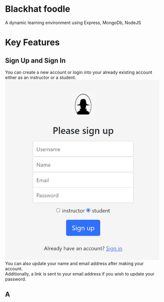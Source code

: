 # Blackhat foodle
A dynamic learning environment using Express, MongoDb, NodeJS 

# Key Features

## Sign Up and Sign In 
You can create a new account or login into your already existing account either as an instructor or a student.
![signup](images/signup.jpg)
You can also update your name and email address after making your account.  
Additionally, a link is sent to your email address if you wish to update your password.

## A
